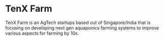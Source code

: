 # TenX Farm

TenX Farm is an AgTech startups based out of Singapore/India that is focusing on developing next gen aquaponics farming systems to improve various aspects for farming by 10x. 
